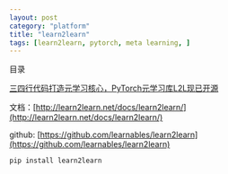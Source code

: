 ```yaml
---
layout: post
category: "platform"
title: "learn2learn"
tags: [learn2learn, pytorch, meta learning, ]
---
```


目录

<!-- TOC -->


<!-- /TOC -->

[三四行代码打造元学习核心，PyTorch元学习库L2L现已开源](https://mp.weixin.qq.com/s/AH35EGTH1YDSx4WzUwY15g)

文档：[http://learn2learn.net/docs/learn2learn/](http://learn2learn.net/docs/learn2learn/)

github: [https://github.com/learnables/learn2learn](https://github.com/learnables/learn2learn)

```shell
pip install learn2learn
```

